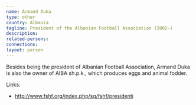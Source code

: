 ```yaml
---
name: Armand Duka
type: other
country: Albania
tagline: President of the Albanian Football Association (2002-)
description:
related-persons:
connections:
layout: person
---
```

Besides being the president of Albanian Football Association, Armand Duka is also the owner of AIBA sh.p.k., which produces eggs and animal fodder.

Links:
* <http://www.fshf.org/index.php/sq/fshf/presidenti>
